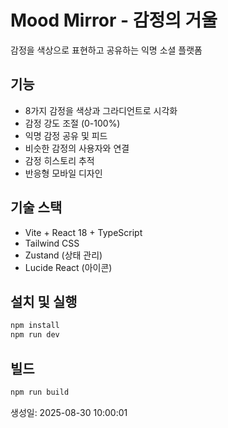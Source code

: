 # Mood Mirror - 감정의 거울

감정을 색상으로 표현하고 공유하는 익명 소셜 플랫폼

## 기능
- 8가지 감정을 색상과 그라디언트로 시각화
- 감정 강도 조절 (0-100%)
- 익명 감정 공유 및 피드
- 비슷한 감정의 사용자와 연결
- 감정 히스토리 추적
- 반응형 모바일 디자인

## 기술 스택
- Vite + React 18 + TypeScript
- Tailwind CSS
- Zustand (상태 관리)
- Lucide React (아이콘)

## 설치 및 실행
```bash
npm install
npm run dev
```

## 빌드
```bash
npm run build
```

생성일: 2025-08-30 10:00:01